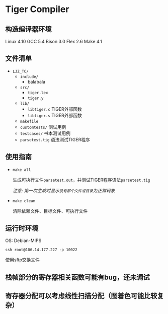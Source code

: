 Tiger Compiler
====

## 构造编译器环境
Linux 	4.10
GCC 	5.4
Bison 	3.0
Flex 	2.6
Make 	4.1

## 文件清单
- `LJZ_TC/`
  - `include/`
    - balabala
  - `src/`
    - `tiger.lex` 
    - `tiger.y` 
  - `lib/`
    - `libtiger.c` TIGER外部函数
    - `libtiger.s` TIGER外部函数
  - `makefile`
  - `customtests/` 测试用例
  - `testcases/` 书本测试用例
  - `parsetest.tig`  语法测试TIGER程序

## 使用指南
- `make all` 

  生成可执行文件`parsetest.out`，并测试TIGER程序语法`parsetest.tig`

  *注意: 第一次生成时显示`没有那个文件或目录`为正常现象*

- `make clean`

  清除依赖文件、目标文件、可执行文件


## 运行时环境

OS: Debian-MIPS

  `ssh root@106.14.177.227 -p 10022`
  
  使用sftp交换文件

  ## 栈帧部分的寄存器相关函数可能有bug，还未调试
  ## 寄存器分配可以考虑线性扫描分配（图着色可能比较复杂）


